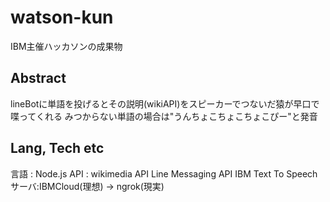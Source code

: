 # watson-kun
IBM主催ハッカソンの成果物

## Abstract
lineBotに単語を投げるとその説明(wikiAPI)をスピーカーでつないだ猿が早口で喋ってくれる
みつからない単語の場合は"うんちょこちょこちょこぴー"と発音

## Lang, Tech etc
言語 : Node.js
API : wikimedia API
      Line Messaging API
      IBM Text To Speech
サーバ:IBMCloud(理想) -> ngrok(現実)
